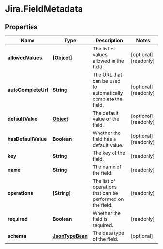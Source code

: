 # Jira.FieldMetadata

## Properties

Name | Type | Description | Notes
------------ | ------------- | ------------- | -------------
**allowedValues** | **[Object]** | The list of values allowed in the field. | [optional] [readonly] 
**autoCompleteUrl** | **String** | The URL that can be used to automatically complete the field. | [optional] [readonly] 
**defaultValue** | [**Object**](.md) | The default value of the field. | [optional] [readonly] 
**hasDefaultValue** | **Boolean** | Whether the field has a default value. | [optional] [readonly] 
**key** | **String** | The key of the field. | [readonly] 
**name** | **String** | The name of the field. | [readonly] 
**operations** | **[String]** | The list of operations that can be performed on the field. | [readonly] 
**required** | **Boolean** | Whether the field is required. | [readonly] 
**schema** | [**JsonTypeBean**](JsonTypeBean.md) | The data type of the field. | [optional] 


